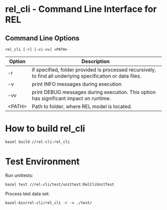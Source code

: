 # rel_cli - Command Line Interface for REL

## Command Line Options

```
rel_cli [-r] [-v|-vv] <PATH>
```
| Option        | Description   |
| ------------- |-------------|
| -r      | if specified, folder provided is processed recursively, to find all underlying specification or data files. |
| -v      | print INFO messages during execution   |
| -vv     | print DEBUG messages during execution. This option has significant impact on runtime.   |
| \<PATH\>     | Path to folder, where REL model is located. |


# How to build rel_cli

```
bazel build //rel-cli:rel_cli
``` 

# Test Environment

Run unittests:
```
bazel test //rel-cli/test/unittest:RelCliUnitTest
``` 

Process test data set:
```
bazel-bin/rel-cli/rel_cli -r -v ./test/
``` 